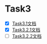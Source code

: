 # Task3

+ [x]  [Task3.1文档](./Task3.1文档.md)
+ [x]  [Task3.2.1文档](./Task3.2.1文档.md)
+ [ ]  [Task3.2.2文档](./Task3.2.2文档.md)